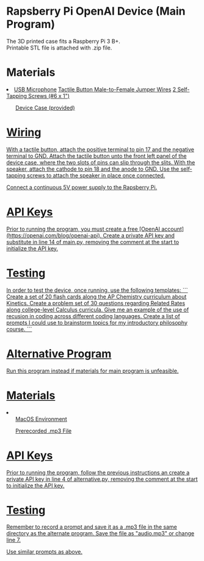 # Rapsberry Pi OpenAI Device (Main Program)
The 3D printed case fits a Raspberry Pi 3 B+.  
Printable STL file is attached with .zip file.

<h1>Materials</h1>
<li>
  <a href="https://www.amazon.com/KISEER-Microphone-Desktop-Recording-YouTube/dp/B071WH7FC6/ref=sr_1_3?crid=FJIDSW51HA6X&keywords=usb+microphone+raspberry+pi&qid=1701186681&sprefix=usb+microphone+raspberry+pi%2Caps%2C101&sr=8-3">USB Microphone</a>
  <a href="https://www.amazon.com/WOWOONE-12x12x7-3-Tactile-Momentary-Assortment/dp/B08JLWTQ3C/ref=sr_1_2_sspa?crid=1AOOVLP2HAS5P&keywords=tactile+button&qid=1701186342&sprefix=tactile+buton%2Caps%2C71&sr=8-2-spons&sp_csd=d2lkZ2V0TmFtZT1zcF9hdGY&psc=1">Tactile Button</ul>
  <a href="https://www.amazon.com/EDGELEC-Breadboard-1pin-1pin-Connector-Multicolored/dp/B07GD312VG/ref=sr_1_3?crid=2FLHPMWDB4DLU&keywords=female%2Bto%2Bfemale%2Bjumper&qid=1701310886&sprefix=female%2Bto%2Bfemale%2Bjumper%2Caps%2C69&sr=8-3&th=1">Male-to-Female Jumper Wires</a>
  <a href="https://www.amazon.com/Stainless-Drilling-Lengths-Available-Phillips/dp/B08MQ5CLSD/ref=sr_1_3?crid=NZ255TMOQ7DD&keywords=6x1%2Bself%2Btapping%2Bscrews&qid=1701310966&sprefix=6x1%2Bself%2Btapping%2Bscrews%2Caps%2C60&sr=8-3&th=1">2 Self-Tapping Screws (#6 x 1")</ul>
  <ul>Device Case (provided)</ul>
</li>

<h1>Wiring</h1>
With a tactile button, attach the positive terminal to pin 17 and the negative terminal to GND.
Attach the tactile button unto the front left panel of the device case, where the two slots of pins can slip through the slits.
With the speaker, attach the cathode to pin 18 and the anode to GND.
Use the self-tapping screws to attach the speaker in place once connected.

Connect a continuous 5V power supply to the Rapsberry Pi.

<h1>API Keys</h1>
Prior to running the program, you must create a free [OpenAI account](https://openai.com/blog/openai-api).
Create a private API key and substitute in line 14 of main.py, removing the comment at the start to initialize the API key.

<h1>Testing</h1>
In order to test the device, once running, use the following templates:
```
Create a set of 20 flash cards along the AP Chemistry curriculum about Kinetics.
Create a problem set of 30 questions regarding Related Rates along college-level Calculus curricula.
Give me an example of the use of recusion in coding across different coding languages.
Create a list of prompts I could use to brainstorm topics for my introductory philosophy course.
```

# Alternative Program
Run this program instead if materials for main program is unfeasible.

<h1>Materials</h1>
<li>
  <ul>MacOS Environment</ul>
  <ul>Prerecorded .mp3 File</ul>
</li>

<h1>API Keys</h1>
Prior to running the program, follow the previous instructions an create a private API key in line 4 of alternative.py, removing the comment at the start to initialize the API key.

<h1>Testing</h1>
Remember to record a prompt and save it as a .mp3 file in the same directory as the alternate program.
Save the file as "audio.mp3" or change line 7.

Use similar prompts as above.
